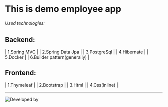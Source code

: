 # This is demo employee app
###### Used technologies:
## Backend:
| 1.Spring MVC |
| 2.Spring Data Jpa |
| 3.PostgreSql |
| 4.Hibernate |
| 5.Docker |
| 6.Builder pattern(generally) |

## Frontend:
| 1.Thymeleaf |
| 2.Bootstrap |
| 3.Html |
| 4.Css(inline) |

-------------------------------------------------------------------------------------------------------------------

![Developed by](https://github.com/cyberking11011/employee_app/assets/113684967/8980cdca-92e9-42ec-a4ab-03d9aaaa72e0)


